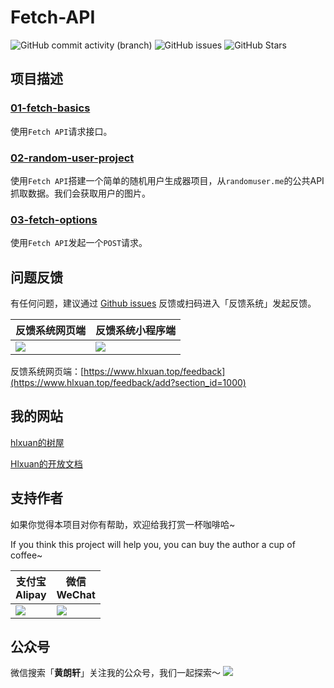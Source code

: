 # Fetch-API
![GitHub commit activity (branch)](https://img.shields.io/github/commit-activity/m/Hlxuan/Fetch-API) ![GitHub issues](https://img.shields.io/github/issues/Hlxuan/Fetch-API) ![GitHub Stars](https://img.shields.io/github/stars/Hlxuan/Fetch-API)

## 项目描述

### [01-fetch-basics](./01-fetch-basics/)
使用`Fetch API`请求接口。

### [02-random-user-project](./02-random-user-project/)
使用`Fetch API`搭建一个简单的随机用户生成器项目，从`randomuser.me`的公共API抓取数据。我们会获取用户的图片。

### [03-fetch-options](./03-fetch-options/)
使用`Fetch API`发起一个`POST`请求。


## 问题反馈

有任何问题，建议通过 [Github issues](https://github.com/Hlxuan/Fetch-API/issues) 反馈或扫码进入「反馈系统」发起反馈。

| 反馈系统网页端                                             | 反馈系统小程序端                                                   |
| ---------------------------------------------------------- | ------------------------------------------------------------------ |
| ![](https://res.hlxuan.top/opendoc/feedback/web/other.png) | ![](https://res.hlxuan.top/opendoc/feedback/miniprogram/other.png) |

反馈系统网页端：[https://www.hlxuan.top/feedback](https://www.hlxuan.top/feedback/add?section_id=1000)


## 我的网站
[hlxuan的树屋](https://www.hlxuan.top)

[Hlxuan的开放文档](https://docs.hlxuan.top)


## 支持作者

如果你觉得本项目对你有帮助，欢迎给我打赏一杯咖啡哈~

If you think this project will help you, you can buy the author a cup of coffee~


| 支付宝<br>Alipay                                              | 微信<br>WeChat                                                |
| ------------------------------------------------------------- | ------------------------------------------------------------- |
| ![](https://res.hlxuan.top/opendoc/support-author/alipay.png) | ![](https://res.hlxuan.top/opendoc/support-author/weixin.png) |


## 公众号
微信搜索「**黄朗轩**」关注我的公众号，我们一起探索～
![](https://res.hlxuan.top/opendoc/gzh-banner.png)